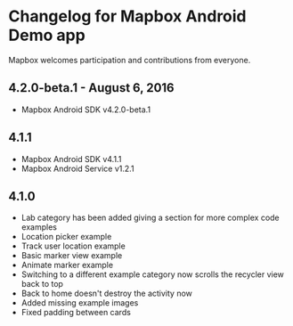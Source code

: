 # Changelog for Mapbox Android Demo app

Mapbox welcomes participation and contributions from everyone.

## 4.2.0-beta.1 - August 6, 2016
* Mapbox Android SDK v4.2.0-beta.1

## 4.1.1
* Mapbox Android SDK v4.1.1
* Mapbox Android Service v1.2.1

## 4.1.0

* Lab category has been added giving a section for more complex code examples
* Location picker example
* Track user location example
* Basic marker view example
* Animate marker example
* Switching to a different example category now scrolls the recycler view back to top
* Back to home doesn't destroy the activity now
* Added missing example images
* Fixed padding between cards
